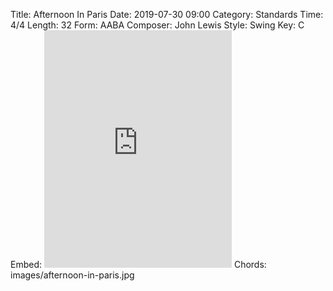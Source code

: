Title: Afternoon In Paris
Date: 2019-07-30 09:00
Category: Standards
Time: 4/4
Length: 32
Form: AABA
Composer: John Lewis
Style: Swing
Key: C
Embed: <iframe src="https://open.spotify.com/embed/user/thatdavidmiller/playlist/4UwrC4hPmltydtJweezJpy" width="300" height="380" frameborder="0" allowtransparency="true" allow="encrypted-media"></iframe>
Chords: images/afternoon-in-paris.jpg
